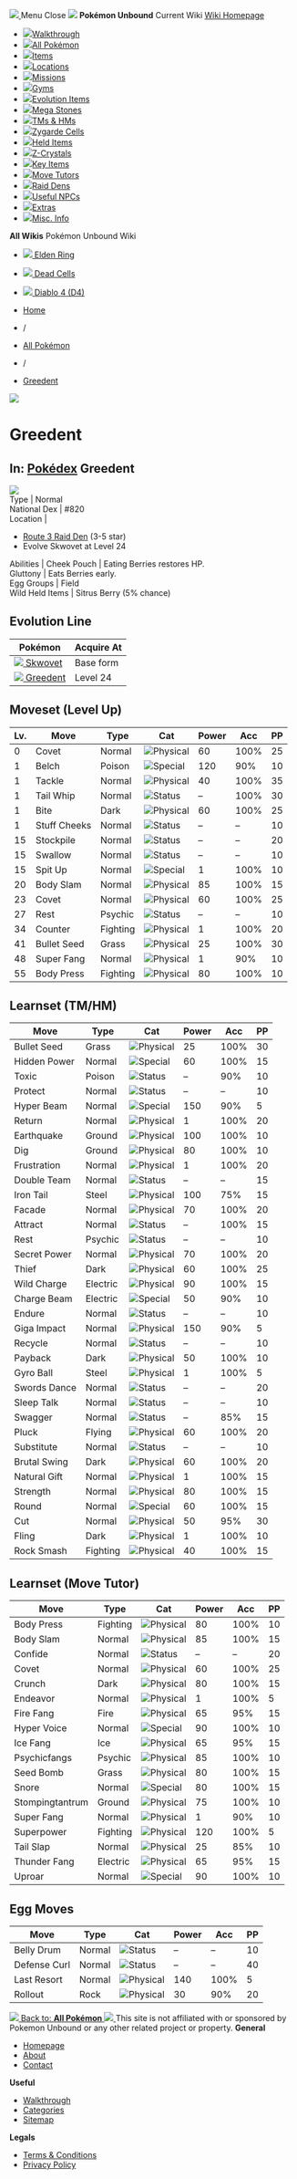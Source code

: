[ ![](https://static.unboundwiki.com/wp-content/assets/images/2024/07/unbound-game-logo-x50.png) ](https://unboundwiki.com/pokemon/greedent/<https:/unboundwiki.com/>)
Menu Close
![](https://static.unboundwiki.com/wp-content/assets/images/2024/07/pokemon-unbound-frozen-heights-game-icon.jpg)
**Pokémon Unbound**
Current Wiki
[ Wiki Homepage ](https://unboundwiki.com/pokemon/greedent/<https:/unboundwiki.com/>)
  * [![](https://static.unboundwiki.com/wp-content/assets/images/2024/07/unbound-walkthrough-start-preview.jpg)Walkthrough](https://unboundwiki.com/pokemon/greedent/<https:/unboundwiki.com/walkthrough/>)
  * [![](https://static.unboundwiki.com/wp-content/assets/images/2024/07/pokemon-unbound-lab-exterior-150x150.jpg)All Pokémon](https://unboundwiki.com/pokemon/greedent/<https:/unboundwiki.com/pokemon/>)
  * [![](https://static.unboundwiki.com/wp-content/assets/images/2024/07/items-market-150x150.jpg)Items](https://unboundwiki.com/pokemon/greedent/<https:/unboundwiki.com/items/>)
  * [![](https://static.unboundwiki.com/wp-content/assets/images/2024/08/world-map-pokemon-unbound.jpg)Locations](https://unboundwiki.com/pokemon/greedent/<https:/unboundwiki.com/locations/>)
  * [![](https://static.unboundwiki.com/wp-content/assets/images/2024/07/missions-icon-150x150.jpg)Missions](https://unboundwiki.com/pokemon/greedent/<https:/unboundwiki.com/missions/>)
  * [![](https://static.unboundwiki.com/wp-content/assets/images/2024/12/exterior-crater-town-gym-200x200.jpg)Gyms](https://unboundwiki.com/pokemon/greedent/<https:/unboundwiki.com/gyms/>)
  * [![](https://static.unboundwiki.com/wp-content/assets/images/2024/08/evolutionary-items.jpg)Evolution Items](https://unboundwiki.com/pokemon/greedent/<https:/unboundwiki.com/items/evolution-items/>)
  * [![](https://static.unboundwiki.com/wp-content/assets/images/2024/07/mega-stone-150x150.jpg)Mega Stones](https://unboundwiki.com/pokemon/greedent/<https:/unboundwiki.com/mega-stones/>)
  * [![](https://static.unboundwiki.com/wp-content/assets/images/2024/07/tmloc-150x150.png)TMs & HMs](https://unboundwiki.com/pokemon/greedent/<https:/unboundwiki.com/tms-hms/>)
  * [![](https://static.unboundwiki.com/wp-content/assets/images/2024/08/zygarde-house.jpg)Zygarde Cells](https://unboundwiki.com/pokemon/greedent/<https:/unboundwiki.com/items/zygarde-cells/>)
  * [![](https://static.unboundwiki.com/wp-content/assets/images/2024/10/helditems-endgame-shop-200x200.jpg)Held Items](https://unboundwiki.com/pokemon/greedent/<https:/unboundwiki.com/items/held-items/>)
  * [![](https://static.unboundwiki.com/wp-content/assets/images/2024/08/zcrystals-listing-preview.jpg)Z-Crystals](https://unboundwiki.com/pokemon/greedent/<https:/unboundwiki.com/z-crystals/>)
  * [![](https://static.unboundwiki.com/wp-content/assets/images/2024/08/cube.jpg)Key Items](https://unboundwiki.com/pokemon/greedent/<https:/unboundwiki.com/items/key-items/>)
  * [![](https://static.unboundwiki.com/wp-content/assets/images/2024/09/move-tutors-preview.jpg)Move Tutors](https://unboundwiki.com/pokemon/greedent/<https:/unboundwiki.com/misc-info/move-tutors/>)
  * [![](https://static.unboundwiki.com/wp-content/assets/images/2024/10/raid-den-area-pokemon-unbound-lightv.jpg)Raid Dens](https://unboundwiki.com/pokemon/greedent/<https:/unboundwiki.com/raid-dens/>)
  * [![](https://static.unboundwiki.com/wp-content/assets/images/2024/11/useful-npc-preview-200x200.jpg)Useful NPCs](https://unboundwiki.com/pokemon/greedent/<https:/unboundwiki.com/misc-info/useful-npcs/>)
  * [![](https://static.unboundwiki.com/wp-content/assets/images/2024/10/kyurem-unbound-sidequest-200x200.jpg)Extras](https://unboundwiki.com/pokemon/greedent/<https:/unboundwiki.com/extras/>)
  * [![](https://static.unboundwiki.com/wp-content/assets/images/2024/08/dehara-mart.png)Misc. Info](https://unboundwiki.com/pokemon/greedent/<https:/unboundwiki.com/misc-info/>)


**All Wikis**
Pokémon Unbound Wiki
  * [ ![](https://unboundwiki.com/wp-content/themes/stratswiki/assets/img/wiki/elden-ring.png) Elden Ring ](https://unboundwiki.com/pokemon/greedent/<#>)
  * [ ![](https://unboundwiki.com/wp-content/themes/stratswiki/assets/img/wiki/dead-cells.jpg) Dead Cells ](https://unboundwiki.com/pokemon/greedent/<#>)
  * [ ![](https://unboundwiki.com/wp-content/themes/stratswiki/assets/img/wiki/diablo.png) Diablo 4 (D4) ](https://unboundwiki.com/pokemon/greedent/<#>)


  * [ Home ](https://unboundwiki.com/pokemon/greedent/<https:/unboundwiki.com/>)
  * /
  * [ All Pokémon ](https://unboundwiki.com/pokemon/greedent/<https:/unboundwiki.com/pokemon/>)
  * /
  * [ Greedent ](https://unboundwiki.com/pokemon/greedent/<https:/unboundwiki.com/pokemon/greedent/>)

![](https://static.unboundwiki.com/wp-content/assets/images/2024/12/greedent-scaled-1.png)
# Greedent
In: [Pokédex](https://unboundwiki.com/pokemon/greedent/<https:/unboundwiki.com/category/pokedex/>)
Greedent  
---  
![](https://static.unboundwiki.com/wp-content/assets/sprites/pokemon/greedent.png)  
Type | Normal  
National Dex | #820  
Location | 
  * [Route 3 Raid Den](https://unboundwiki.com/pokemon/greedent/<https:/unboundwiki.com/raid-dens/route-3-raid-den/>) (3-5 star)
  * Evolve Skwovet at Level 24

  
Abilities | Cheek Pouch | Eating Berries restores HP.  
Gluttony | Eats Berries early.  
Egg Groups | Field  
Wild Held Items | Sitrus Berry (5% chance)  
## Evolution Line
Pokémon | Acquire At  
---|---  
[![](https://static.unboundwiki.com/wp-content/assets/sprites/pokemon/skwovet.png) Skwovet](https://unboundwiki.com/pokemon/greedent/<https:/unboundwiki.com/pokemon/skwovet/>) | Base form  
[![](https://static.unboundwiki.com/wp-content/assets/sprites/pokemon/greedent.png) Greedent](https://unboundwiki.com/pokemon/greedent/<https:/unboundwiki.com/pokemon/greedent/>) | Level 24  
## Moveset (Level Up)
Lv. | Move | Type | Cat | Power | Acc | PP  
---|---|---|---|---|---|---  
0 | Covet | Normal | ![Physical](https://static.unboundwiki.com/wp-content/assets/icons/ui/physical.png) | 60 | 100% | 25  
1 | Belch | Poison | ![Special](https://static.unboundwiki.com/wp-content/assets/icons/ui/special.png) | 120 | 90% | 10  
1 | Tackle | Normal | ![Physical](https://static.unboundwiki.com/wp-content/assets/icons/ui/physical.png) | 40 | 100% | 35  
1 | Tail Whip | Normal | ![Status](https://static.unboundwiki.com/wp-content/assets/icons/ui/status.png) | – | 100% | 30  
1 | Bite | Dark | ![Physical](https://static.unboundwiki.com/wp-content/assets/icons/ui/physical.png) | 60 | 100% | 25  
1 | Stuff Cheeks | Normal | ![Status](https://static.unboundwiki.com/wp-content/assets/icons/ui/status.png) | – | – | 10  
15 | Stockpile | Normal | ![Status](https://static.unboundwiki.com/wp-content/assets/icons/ui/status.png) | – | – | 20  
15 | Swallow | Normal | ![Status](https://static.unboundwiki.com/wp-content/assets/icons/ui/status.png) | – | – | 10  
15 | Spit Up | Normal | ![Special](https://static.unboundwiki.com/wp-content/assets/icons/ui/special.png) | 1 | 100% | 10  
20 | Body Slam | Normal | ![Physical](https://static.unboundwiki.com/wp-content/assets/icons/ui/physical.png) | 85 | 100% | 15  
23 | Covet | Normal | ![Physical](https://static.unboundwiki.com/wp-content/assets/icons/ui/physical.png) | 60 | 100% | 25  
27 | Rest | Psychic | ![Status](https://static.unboundwiki.com/wp-content/assets/icons/ui/status.png) | – | – | 10  
34 | Counter | Fighting | ![Physical](https://static.unboundwiki.com/wp-content/assets/icons/ui/physical.png) | 1 | 100% | 20  
41 | Bullet Seed | Grass | ![Physical](https://static.unboundwiki.com/wp-content/assets/icons/ui/physical.png) | 25 | 100% | 30  
48 | Super Fang | Normal | ![Physical](https://static.unboundwiki.com/wp-content/assets/icons/ui/physical.png) | 1 | 90% | 10  
55 | Body Press | Fighting | ![Physical](https://static.unboundwiki.com/wp-content/assets/icons/ui/physical.png) | 80 | 100% | 10  
## Learnset (TM/HM)
Move | Type | Cat | Power | Acc | PP  
---|---|---|---|---|---  
Bullet Seed | Grass | ![Physical](https://static.unboundwiki.com/wp-content/assets/icons/ui/physical.png) | 25 | 100% | 30  
Hidden Power | Normal | ![Special](https://static.unboundwiki.com/wp-content/assets/icons/ui/special.png) | 60 | 100% | 15  
Toxic | Poison | ![Status](https://static.unboundwiki.com/wp-content/assets/icons/ui/status.png) | – | 90% | 10  
Protect | Normal | ![Status](https://static.unboundwiki.com/wp-content/assets/icons/ui/status.png) | – | – | 10  
Hyper Beam | Normal | ![Special](https://static.unboundwiki.com/wp-content/assets/icons/ui/special.png) | 150 | 90% | 5  
Return | Normal | ![Physical](https://static.unboundwiki.com/wp-content/assets/icons/ui/physical.png) | 1 | 100% | 20  
Earthquake | Ground | ![Physical](https://static.unboundwiki.com/wp-content/assets/icons/ui/physical.png) | 100 | 100% | 10  
Dig | Ground | ![Physical](https://static.unboundwiki.com/wp-content/assets/icons/ui/physical.png) | 80 | 100% | 10  
Frustration | Normal | ![Physical](https://static.unboundwiki.com/wp-content/assets/icons/ui/physical.png) | 1 | 100% | 20  
Double Team | Normal | ![Status](https://static.unboundwiki.com/wp-content/assets/icons/ui/status.png) | – | – | 15  
Iron Tail | Steel | ![Physical](https://static.unboundwiki.com/wp-content/assets/icons/ui/physical.png) | 100 | 75% | 15  
Facade | Normal | ![Physical](https://static.unboundwiki.com/wp-content/assets/icons/ui/physical.png) | 70 | 100% | 20  
Attract | Normal | ![Status](https://static.unboundwiki.com/wp-content/assets/icons/ui/status.png) | – | 100% | 15  
Rest | Psychic | ![Status](https://static.unboundwiki.com/wp-content/assets/icons/ui/status.png) | – | – | 10  
Secret Power | Normal | ![Physical](https://static.unboundwiki.com/wp-content/assets/icons/ui/physical.png) | 70 | 100% | 20  
Thief | Dark | ![Physical](https://static.unboundwiki.com/wp-content/assets/icons/ui/physical.png) | 60 | 100% | 25  
Wild Charge | Electric | ![Physical](https://static.unboundwiki.com/wp-content/assets/icons/ui/physical.png) | 90 | 100% | 15  
Charge Beam | Electric | ![Special](https://static.unboundwiki.com/wp-content/assets/icons/ui/special.png) | 50 | 90% | 10  
Endure | Normal | ![Status](https://static.unboundwiki.com/wp-content/assets/icons/ui/status.png) | – | – | 10  
Giga Impact | Normal | ![Physical](https://static.unboundwiki.com/wp-content/assets/icons/ui/physical.png) | 150 | 90% | 5  
Recycle | Normal | ![Status](https://static.unboundwiki.com/wp-content/assets/icons/ui/status.png) | – | – | 10  
Payback | Dark | ![Physical](https://static.unboundwiki.com/wp-content/assets/icons/ui/physical.png) | 50 | 100% | 10  
Gyro Ball | Steel | ![Physical](https://static.unboundwiki.com/wp-content/assets/icons/ui/physical.png) | 1 | 100% | 5  
Swords Dance | Normal | ![Status](https://static.unboundwiki.com/wp-content/assets/icons/ui/status.png) | – | – | 20  
Sleep Talk | Normal | ![Status](https://static.unboundwiki.com/wp-content/assets/icons/ui/status.png) | – | – | 10  
Swagger | Normal | ![Status](https://static.unboundwiki.com/wp-content/assets/icons/ui/status.png) | – | 85% | 15  
Pluck | Flying | ![Physical](https://static.unboundwiki.com/wp-content/assets/icons/ui/physical.png) | 60 | 100% | 20  
Substitute | Normal | ![Status](https://static.unboundwiki.com/wp-content/assets/icons/ui/status.png) | – | – | 10  
Brutal Swing | Dark | ![Physical](https://static.unboundwiki.com/wp-content/assets/icons/ui/physical.png) | 60 | 100% | 20  
Natural Gift | Normal | ![Physical](https://static.unboundwiki.com/wp-content/assets/icons/ui/physical.png) | 1 | 100% | 15  
Strength | Normal | ![Physical](https://static.unboundwiki.com/wp-content/assets/icons/ui/physical.png) | 80 | 100% | 15  
Round | Normal | ![Special](https://static.unboundwiki.com/wp-content/assets/icons/ui/special.png) | 60 | 100% | 15  
Cut | Normal | ![Physical](https://static.unboundwiki.com/wp-content/assets/icons/ui/physical.png) | 50 | 95% | 30  
Fling | Dark | ![Physical](https://static.unboundwiki.com/wp-content/assets/icons/ui/physical.png) | 1 | 100% | 10  
Rock Smash | Fighting | ![Physical](https://static.unboundwiki.com/wp-content/assets/icons/ui/physical.png) | 40 | 100% | 15  
## Learnset (Move Tutor)
Move | Type | Cat | Power | Acc | PP  
---|---|---|---|---|---  
Body Press | Fighting | ![Physical](https://static.unboundwiki.com/wp-content/assets/icons/ui/physical.png) | 80 | 100% | 10  
Body Slam | Normal | ![Physical](https://static.unboundwiki.com/wp-content/assets/icons/ui/physical.png) | 85 | 100% | 15  
Confide | Normal | ![Status](https://static.unboundwiki.com/wp-content/assets/icons/ui/status.png) | – | – | 20  
Covet | Normal | ![Physical](https://static.unboundwiki.com/wp-content/assets/icons/ui/physical.png) | 60 | 100% | 25  
Crunch | Dark | ![Physical](https://static.unboundwiki.com/wp-content/assets/icons/ui/physical.png) | 80 | 100% | 15  
Endeavor | Normal | ![Physical](https://static.unboundwiki.com/wp-content/assets/icons/ui/physical.png) | 1 | 100% | 5  
Fire Fang | Fire | ![Physical](https://static.unboundwiki.com/wp-content/assets/icons/ui/physical.png) | 65 | 95% | 15  
Hyper Voice | Normal | ![Special](https://static.unboundwiki.com/wp-content/assets/icons/ui/special.png) | 90 | 100% | 10  
Ice Fang | Ice | ![Physical](https://static.unboundwiki.com/wp-content/assets/icons/ui/physical.png) | 65 | 95% | 15  
Psychicfangs | Psychic | ![Physical](https://static.unboundwiki.com/wp-content/assets/icons/ui/physical.png) | 85 | 100% | 10  
Seed Bomb | Grass | ![Physical](https://static.unboundwiki.com/wp-content/assets/icons/ui/physical.png) | 80 | 100% | 15  
Snore | Normal | ![Special](https://static.unboundwiki.com/wp-content/assets/icons/ui/special.png) | 80 | 100% | 15  
Stompingtantrum | Ground | ![Physical](https://static.unboundwiki.com/wp-content/assets/icons/ui/physical.png) | 75 | 100% | 10  
Super Fang | Normal | ![Physical](https://static.unboundwiki.com/wp-content/assets/icons/ui/physical.png) | 1 | 90% | 10  
Superpower | Fighting | ![Physical](https://static.unboundwiki.com/wp-content/assets/icons/ui/physical.png) | 120 | 100% | 5  
Tail Slap | Normal | ![Physical](https://static.unboundwiki.com/wp-content/assets/icons/ui/physical.png) | 25 | 85% | 10  
Thunder Fang | Electric | ![Physical](https://static.unboundwiki.com/wp-content/assets/icons/ui/physical.png) | 65 | 95% | 15  
Uproar | Normal | ![Special](https://static.unboundwiki.com/wp-content/assets/icons/ui/special.png) | 90 | 100% | 10  
## Egg Moves
Move | Type | Cat | Power | Acc | PP  
---|---|---|---|---|---  
Belly Drum | Normal | ![Status](https://static.unboundwiki.com/wp-content/assets/icons/ui/status.png) | – | – | 10  
Defense Curl | Normal | ![Status](https://static.unboundwiki.com/wp-content/assets/icons/ui/status.png) | – | – | 40  
Last Resort | Normal | ![Physical](https://static.unboundwiki.com/wp-content/assets/icons/ui/physical.png) | 140 | 100% | 5  
Rollout | Rock | ![Physical](https://static.unboundwiki.com/wp-content/assets/icons/ui/physical.png) | 30 | 90% | 20  
[ ![](https://static.unboundwiki.com/wp-content/assets/images/2024/07/pokemon-unbound-lab-exterior.jpg) Back to: **All Pokémon** ](https://unboundwiki.com/pokemon/greedent/<https:/unboundwiki.com/pokemon/>)
[ ![](https://static.unboundwiki.com/wp-content/assets/images/2024/07/unbound-game-logo-x50.png) ](https://unboundwiki.com/pokemon/greedent/<https:/unboundwiki.com/>)
This site is not affiliated with or sponsored by Pokemon Unbound or any other related project or property. 
**General**
  * [ Homepage ](https://unboundwiki.com/pokemon/greedent/<https:/unboundwiki.com/>)
  * [ About ](https://unboundwiki.com/pokemon/greedent/<https:/unboundwiki.com/about/>)
  * [ Contact ](https://unboundwiki.com/pokemon/greedent/<https:/unboundwiki.com/contact/>)


**Useful**
  * [ Walkthrough ](https://unboundwiki.com/pokemon/greedent/<https:/unboundwiki.com/walkthrough/>)
  * [ Categories ](https://unboundwiki.com/pokemon/greedent/<https:/unboundwiki.com/categories/>)
  * [ Sitemap ](https://unboundwiki.com/pokemon/greedent/<https:/unboundwiki.com/sitemap/>)


**Legals**
  * [ Terms & Conditions ](https://unboundwiki.com/pokemon/greedent/<https:/unboundwiki.com/terms-conditions/>)
  * [ Privacy Policy ](https://unboundwiki.com/pokemon/greedent/<https:/unboundwiki.com/privacy-policy/>)


